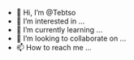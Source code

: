 - 👋 Hi, I’m @Tebtso
- 👀 I’m interested in ...
- 🌱 I’m currently learning ...
- 💞️ I’m looking to collaborate on ...
- 📫 How to reach me ...

<!---
Tebtso/Tebtso is a ✨ special ✨ repository because its `README.md` (this file) appears on your GitHub profile.
You can click the Preview link to take a look at your changes.
--->
